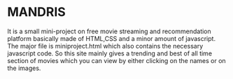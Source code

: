 # MANDRIS
It is a small mini-project on free movie streaming and recommendation platform basically made of HTML,CSS and a minor amount of javascript.
The major file is miniproject.html which also contains the necessary javascript code.
So this site mainly gives a trending and best of all time section of movies which you can view by either clicking on the names or on the images.
